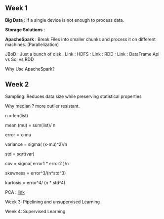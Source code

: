 ## **Week 1**


**Big Data** : If a single device is not enough to process data.

**Storage Solutions** :
  
  **ApacheSpark** : Break Files into smaller chunks and process it on different machines.  (Parallelization) 
  
JBoD : Just a bunch of disk . Link :
HDFS : Link :
RDD : Link :
DataFrame Api vs  Sql vs RDD

Why Use ApacheSpark?

## **Week 2**

Sampling: Reduces data size while preserving statistical properties

Why median ? more outlier resistant.

n = len(list)

mean (mu) = sum(list)/ n


error = x-mu

variance = sigma( (x-mu)^2)/n

std = sqrt(var)

cov = sigma( error1 * error2 )/n

skewness = error^3/(n*std^3)

kurtosis = error^4/ (n * std^4)

PCA : [link]()

Week 3:
Pipelining and unsupervised Learning

Week 4:
Supervised Learning

